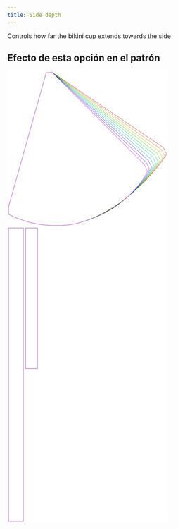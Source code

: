 ```yaml
---
title: Side depth
---
```


Controls how far the bikini cup extends towards the side


## Efecto de esta opción en el patrón
![Esta imagen muestra el efecto de esta opción superponiendo varias variantes que tienen un valor diferente para esta opción](bee_sidedepth_sample.svg "Efecto de esta opción en el patrón")